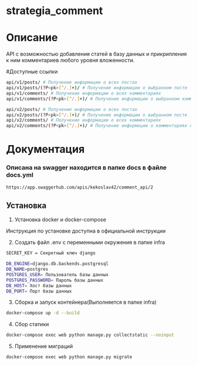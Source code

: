 # strategia_comment

# Описание

API с возможностью добавления статей в базу данных и прикрипления к ним комментариев любого уровня вложенности.

#Доступные ссылки

```bash
api/v1/posts/ # Получение информации о всех постах
api/v1/posts/(?P<pk>[^/.]+)/ # Получение информации о выбранном посте
api/v1/comments/ # Получение информации о всех комментариях
api/v1/comments/(?P<pk>[^/.]+)/ # Получение информации о выбранном комментарии
```

```bash
api/v2/posts/ # Получение информации о всех постах
api/v2/posts/(?P<pk>[^/.]+)/ # Получение информации о выбранном посте
api/v2/comments/ # Получение информации о всех комментариях
api/v2/comments/(?P<pk>[^/.]+)/ # Получение информации о комментариях к посту
```

# Документация

### Описана на swagger находится в папке docs в файле docs.yml
```bash
https://app.swaggerhub.com/apis/kekoslav42/comment_api/2
```
## Установка
1. Установка docker и docker-compose

Инструкция по установке доступна в официальной инструкции

2. Создать файл .env с переменными окружения в папке infra

```bash
SECRET_KEY = Секретный ключ django

DB_ENGINE=django.db.backends.postgresql
DB_NAME=postgres
POSTGRES_USER= Пользователь базы данных
POSTGRES_PASSWORD= Пароль базы данных
DB_HOST= Хост базы данных
DB_PORT= Порт базы данных
```

3. Сборка и запуск контейнера(Выполняется в папке infra)

```bash
docker-compose up -d --build
```

4. Сбор статики

```bash
docker-compose exec web python manage.py collectstatic --noinput
```
5. Применение миграций

```bash
docker-compose exec web python manage.py migrate
```
